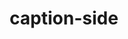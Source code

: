 ---
title: "caption-side"
description: "The `caption-side` CSS property puts the content of a table's `<caption>` on the specified side."
category: css
keywords: caption,table
last_test_date: "2021-05-13"
test_url: "/tests/css-caption-side.html"
test_results_url: "https://testi.at/proj/JOOcrJZc0YcjDSZQRFP0OTlYXcw"
stats: {
	apple-mail: {
		macos: {
			"11": "y",
			"12": "y",
			"13": "y"
		},
		ios: {
			"11": "y",
			"12": "y",
			"13": "y",
			"14": "y"
		}
	},
	gmail: {
		desktop-webmail: {
			"2021-05": "y"
		},
		ios: {
			"2021-05": "y"
		},
		android: {
			"2021-05": "y"
		},
		mobile-webmail: {
			"2021-05": "y"
		}
	},
	orange: {
		desktop-webmail: {
			"2021-05":"y"
		},
		ios: {
			"2021-05":"y"
		},
		android: {
			"2021-05":"y"
		}
	},
	outlook: {
		windows: {
			"2007": "n",
			"2010": "n",
			"2013": "n",
			"2016": "n",
			"2019": "n"
		},
		windows-10-mail: {
			"2021-05": "n"
		},
		macos: {
			"2021-05": "y"
		},
		outlook-com: {
			"2021-05": "y"
		},
		ios: {
			"2021-05": "y"
		},
		android: {
			"2021-05": "y"
		}
	},
	yahoo: {
		desktop-webmail: {
			"2021-05": "y"
		},
		ios: {
			"2021-05": "y"
		},
		android: {
			"6.27": "y"
		}
	},
	aol: {
		desktop-webmail: {
			"2021-05": "y"
		},
		ios: {
			"2021-05": "y"
		},
		android: {
			"2021-05": "y"
		}
	},
	samsung-email: {
		android: {
			"6.1.42.0": "y"
		}
	},
	sfr: {
		desktop-webmail: {
			"2021-05":"y"
		},
		ios: {
			"2021-05":"y"
		},
		android: {
			"2021-05":"y"
		}
	},
	thunderbird: {
		macos: {
			"2021-05": "y"
		}
	},
	protonmail: {
		desktop-webmail: {
			"2021-05":"y"
		},
		ios: {
			"2021-05":"y"
		},
		android: {
			"2021-05":"y"
		}
	},
	hey: {
		desktop-webmail: {
			"2021-05":"y #1"
		}
	},
	mail-ru: {
		desktop-webmail: {
			"2021-05":"y #1"
		}
	}
}
notes_by_num: {
	"1": "The `caption-side` property in CSS is supported but the `<caption>` HTML element is not."
}
links: {
	"MDN: The Table Caption element":"https://developer.mozilla.org/en-US/docs/Web/HTML/Element/caption",
	"MDN: caption-side":"https://developer.mozilla.org/en-US/docs/Web/CSS/caption-side"
}
---